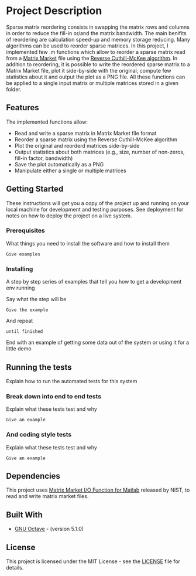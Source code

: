 # Project Description

Sparse matrix reordering consists in swapping the matrix rows and columns in order to reduce the fill-in or/and the matrix bandwidth. The main benifits of reordering are calculation speed-up and memory storage reducing. Many algorithms can be used to reorder sparse matrices. In this project, I implemented few .m functions which allow to reorder a sparse matrix read from a [Matrix Market](https://math.nist.gov/MatrixMarket/) file using the [Reverse Cuthill-McKee algorithm](https://en.wikipedia.org/wiki/Cuthill%E2%80%93McKee_algorithm). In addition to reordering, it is possible to write the reordered sparse matrix to a Matrix Market file, plot it side-by-side with the original, compute few statistics about it and output the plot as a PNG file. All these functions can be applied to a single input matrix or multiple matrices stored in a given folder. 

## Features

The implemented functions allow:
* Read and write a sparse matrix in Matrix Market file format
* Reorder a sparse matrix using the Reverse Cuthill-McKee algorithm
* Plot the original and reorderd matrices side-by-side
* Output statistics about both matrices (e.g., size, number of non-zeros, fill-in factor, bandwidth)
* Save the plot automatically as a PNG
* Manipulate either a single or multiple matrices

## Getting Started

These instructions will get you a copy of the project up and running on your local machine for development and testing purposes. See deployment for notes on how to deploy the project on a live system.

### Prerequisites

What things you need to install the software and how to install them

```
Give examples
```

### Installing

A step by step series of examples that tell you how to get a development env running

Say what the step will be

```
Give the example
```

And repeat

```
until finished
```

End with an example of getting some data out of the system or using it for a little demo

## Running the tests

Explain how to run the automated tests for this system

### Break down into end to end tests

Explain what these tests test and why

```
Give an example
```

### And coding style tests

Explain what these tests test and why

```
Give an example
```

## Dependencies

This project uses [Matrix Market I/O Function for Matlab](https://math.nist.gov/MatrixMarket/mmio/matlab/mmiomatlab.html) released by NIST, to read and write matrix market files.

## Built With

* [GNU Octave](https://www.gnu.org/software/octave/) - (version 5.1.0)

## License

This project is licensed under the MIT License - see the [LICENSE](LICENSE) file for details.

